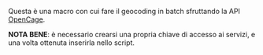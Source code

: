 Questa è una macro con cui fare il geocoding in batch sfruttando la API [OpenCage](https://geocoder.opencagedata.com/api).

**NOTA BENE**: è necessario crearsi una propria chiave di accesso ai servizi, e una volta ottenuta inserirla nello script.